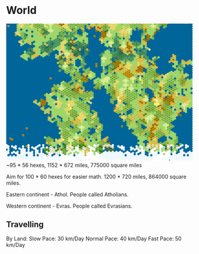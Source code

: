 # World

<!-- ![World Map](candidate.png)

Assuming Equirectangular projection.

World is 174*87 hexes, each hex is then approximately 2.057 degrees in height and width (2 degrees, 2 arc minutes, 25.71 arc seconds or 35.9 milliradians). Works out to 229 km across at the equator, or 162 km across at 45$$\degree$$ north, using earth radius. -->

<!-- ## Legend
- Green - grassland/plain #88B879
- Dark (forest) green - forest
  - Different greens for different types of forest?
  - 
- Yellow - sand #FAFAD2
- Gold/orange - farmland/prairie #DAA520
- White - snow #FFFFFF
- Grey - stone #7B7B7B
- some kind of blue? - Canal

Icons needed:
- Village
- City
- Castle
- Mountain
- Ruins
- Port?
- Volcano? -->

![World Map](candidate.png)
~95 * 56 hexes, 1152 * 672 miles, 775000 square miles

Aim for 100 * 60 hexes for easier math. 1200 * 720 miles, 864000 square miles.

Eastern continent - Athol. People called Atholians.

Western continent - Evras. People called Evrasians.

## Travelling
By Land:
Slow Pace: 30 km/Day
Normal Pace: 40 km/Day
Fast Pace: 50 km/Day